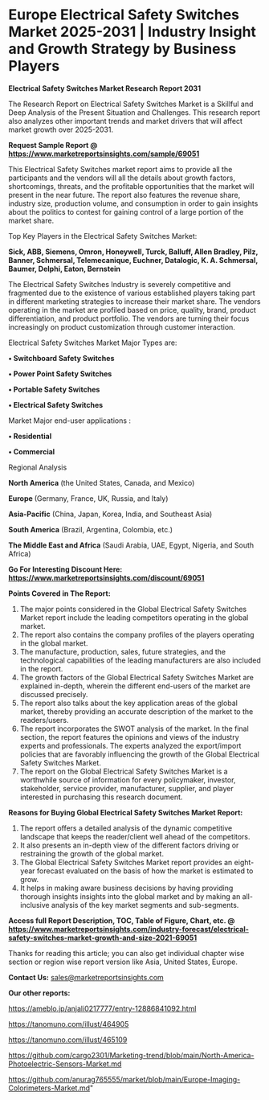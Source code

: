 # Europe Electrical Safety Switches Market 2025-2031 | Industry Insight and Growth Strategy by Business Players

<strong>Electrical Safety Switches Market Research Report 2031</strong>

The Research Report on Electrical Safety Switches Market is a Skillful and Deep Analysis of the Present Situation and Challenges. This research report also analyzes other important trends and market drivers that will affect market growth over 2025-2031.

<strong>Request Sample Report @ <a href=https://www.marketreportsinsights.com/sample/69051>https://www.marketreportsinsights.com/sample/69051</a></strong>

This Electrical Safety Switches market report aims to provide all the participants and the vendors will all the details about growth factors, shortcomings, threats, and the profitable opportunities that the market will present in the near future. The report also features the revenue share, industry size, production volume, and consumption in order to gain insights about the politics to contest for gaining control of a large portion of the market share.

Top Key Players in the Electrical Safety Switches Market:

<strong>Sick, ABB, Siemens, Omron, Honeywell, Turck, Balluff, Allen Bradley, Pilz, Banner, Schmersal, Telemecanique, Euchner, Datalogic, K. A. Schmersal, Baumer, Delphi, Eaton, Bernstein</strong>

The Electrical Safety Switches Industry is severely competitive and fragmented due to the existence of various established players taking part in different marketing strategies to increase their market share. The vendors operating in the market are profiled based on price, quality, brand, product differentiation, and product portfolio. The vendors are turning their focus increasingly on product customization through customer interaction.

Electrical Safety Switches Market Major Types are:

<strong>• Switchboard Safety Switches

• Power Point Safety Switches

• Portable Safety Switches

• Electrical Safety Switches</strong>

Market Major end-user applications :

<strong>• Residential

• Commercial</strong>

Regional Analysis

</u><strong><b>North America</b></strong> (the United States, Canada, and Mexico)

<strong><b>Europe </b></strong>(Germany, France, UK, Russia, and Italy)

<strong><b>Asia-Pacific</b></strong> (China, Japan, Korea, India, and Southeast Asia)

<strong><b>South America</b></strong> (Brazil, Argentina, Colombia, etc.)

<strong><b>The Middle East and Africa</b></strong> (Saudi Arabia, UAE, Egypt, Nigeria, and South Africa)

<strong>Go For Interesting Discount Here: <a href=https://www.marketreportsinsights.com/discount/69051>https://www.marketreportsinsights.com/discount/69051</a></strong>

<strong>Points Covered in The Report:</strong>
<ol>
  <li>The major points considered in the Global Electrical Safety Switches Market report include the leading competitors operating in the global market.</li>
  <li>The report also contains the company profiles of the players operating in the global market.</li>
  <li>The manufacture, production, sales, future strategies, and the technological capabilities of the leading manufacturers are also included in the report.</li>
  <li>The growth factors of the Global Electrical Safety Switches Market are explained in-depth, wherein the different end-users of the market are discussed precisely.</li>
  <li>The report also talks about the key application areas of the global market, thereby providing an accurate description of the market to the readers/users.</li>
  <li>The report incorporates the SWOT analysis of the market. In the final section, the report features the opinions and views of the industry experts and professionals. The experts analyzed the export/import policies that are favorably influencing the growth of the Global Electrical Safety Switches Market.</li>
  <li>The report on the Global Electrical Safety Switches Market is a worthwhile source of information for every policymaker, investor, stakeholder, service provider, manufacturer, supplier, and player interested in purchasing this research document.</li>
</ol>
<strong>Reasons for Buying Global Electrical Safety Switches Market Report:</strong>

<ol>
  <li>The report offers a detailed analysis of the dynamic competitive landscape that keeps the reader/client well ahead of the competitors.</li>
  <li>It also presents an in-depth view of the different factors driving or restraining the growth of the global market.</li>
  <li>The Global Electrical Safety Switches Market report provides an eight-year forecast evaluated on the basis of how the market is estimated to grow.</li>
  <li>It helps in making aware business decisions by having providing thorough insights insights into the global market and by making an all-inclusive analysis of the key market segments and sub-segments.</li>
</ol>
<strong>Access full Report Description, TOC, Table of Figure, Chart, etc. @ <a href=https://www.marketreportsinsights.com/industry-forecast/electrical-safety-switches-market-growth-and-size-2021-69051>https://www.marketreportsinsights.com/industry-forecast/electrical-safety-switches-market-growth-and-size-2021-69051</a></strong>


Thanks for reading this article; you can also get individual chapter wise section or region wise report version like Asia, United States, Europe.

<strong>Contact Us:</strong>
sales@marketreportsinsights.com

<strong>Our other reports:</strong>

<a href=https://ameblo.jp/anjali0217777/entry-12886841092.html>https://ameblo.jp/anjali0217777/entry-12886841092.html</a>

<a href=https://tanomuno.com/illust/464905>https://tanomuno.com/illust/464905</a>

<a href=https://tanomuno.com/illust/465109>https://tanomuno.com/illust/465109</a>

<a href=https://github.com/cargo2301/Marketing-trend/blob/main/North-America-Photoelectric-Sensors-Market.md>https://github.com/cargo2301/Marketing-trend/blob/main/North-America-Photoelectric-Sensors-Market.md</a>

<a href=https://github.com/anurag765555/market/blob/main/Europe-Imaging-Colorimeters-Market.md>https://github.com/anurag765555/market/blob/main/Europe-Imaging-Colorimeters-Market.md</a>"
